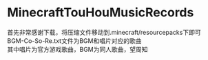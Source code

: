 # MinecraftTouHouMusicRecords
首先非常感谢下载，将压缩文件移动到.minecraft/resourcepacks下即可<br>
BGM-Co-So-Re.txt文件为BGM和唱片对应的歌曲<br>
其中唱片为官方游戏歌曲，BGM为同人歌曲，望周知<br>
